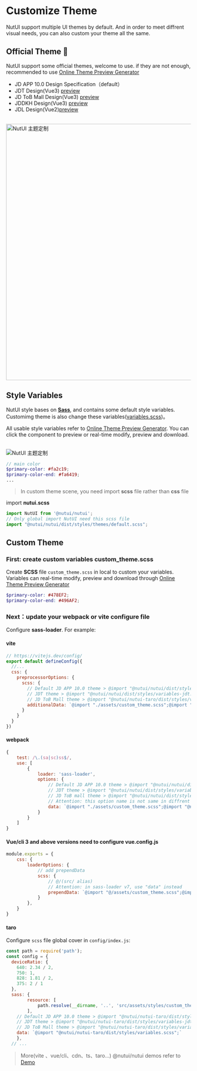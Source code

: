 # Customize Theme

NutUI support multiple UI themes by default. And in order to meet diffrent visual needs, you can also custom your theme all the same.

## Official Theme 🌈

NutUI support some official themes, welcome to use. if they are not enough, recommended to use <a target="_blank" href="https://nutui.jd.com/theme/#/base" >Online Theme Preview Generator</a>

* JD APP 10.0 Design Specification（default）
* JDT Design(Vue3) <a target="_blank" href="https://nutui.jd.com/jdt/#/zh-CN/component/button" >preview</a>
* JD ToB Mall Design(Vue3) <a target="_blank" href="https://nutui.jd.com/?jdb#/zh-CN/component/button" >preview</a>
* JDDKH Design(Vue3) <a target="_blank" href="https://nutui.jd.com/?jddkh#/zh-CN/component/button" >preview</a>
* JDL Design(Vue2)<a target="_blank" href="https://nutui.jd.com/jdl/" >preview</a>

<br/>

<img src="https://img12.360buyimg.com/imagetools/jfs/t1/157759/16/13989/142151/6052efc7Ef8f4bff4/f3dd6422949ba4b7.jpg" width="700" alt="NutUI 主题定制">

## Style Variables

NutUI style bases on **[Sass](https://sass-lang.com/)**, and contains some default style variables. Customimg theme is also change these variables([variables.scss](https://github.com/jdf2e/nutui/blob/next/src/packages/styles/variables.scss))。

All usable style variables refer to <a target="_blank" href="https://nutui.jd.com/theme/#/base" >Online Theme Preview Generator</a>. You can click the component to preview or real-time modify, preview and download.

<br/>

<img src="https://img14.360buyimg.com/imagetools/s1000x1000_jfs/t1/133323/6/25182/230015/62343b76E4fffb961/248a75ece7922294.png"  alt="NutUI 主题定制">



```scss
// main color
$primary-color: #fa2c19;
$primary-color-end: #fa6419;
...
```

> In custom theme scene, you need import **scss** file rather than **css** file

import **nutui.scss**

```javascript
import NutUI from '@nutui/nutui';
// Only global import NutUI need this scss file
import "@nutui/nutui/dist/styles/themes/default.scss";
```

## Custom Theme

### First: create custom variables custom_theme.scss 

Create **SCSS** file `custom_theme.scss` in local to custom your variables. Variables can real-time modify, preview and download through <a target="_blank" href="https://nutui.jd.com/theme/#/base">Online Theme Preview Generator</a>

``` scss
$primary-color: #478EF2;
$primary-color-end: #496AF2;
```

### Next：update your webpack or vite configure file

Configure **sass-loader**. For example:

#### vite

``` javascript
// https://vitejs.dev/config/
export default defineConfig({
  //...
  css: {
    preprocessorOptions: {
      scss: {
        // Default JD APP 10.0 theme > @import "@nutui/nutui/dist/styles/variables.scss";
        // JDT theme > @import "@nutui/nutui/dist/styles/variables-jdt.scss";
        // JD ToB Mall theme > @import "@nutui/nutui-taro/dist/styles/variables-jdb.scss";
        additionalData: `@import "./assets/custom_theme.scss";@import "@nutui/nutui/dist/styles/variables.scss";`
      }
    }
  }
})
```

#### webpack

``` javascript
{
    test: /\.(sa|sc)ss$/,
    use: [
        {
            loader: 'sass-loader',
            options: {
                // Default JD APP 10.0 theme > @import "@nutui/nutui/dist/styles/variables.scss";
                // JDT theme > @import "@nutui/nutui/dist/styles/variables-jdt.scss";
                // JD ToB mall theme > @import "@nutui/nutui/dist/styles/variables-jdb.scss";
                // Attention: this option name is not same in diffrent sass-loader versions, refer to sass-loader version documents
                data: `@import "./assets/custom_theme.scss";@import "@nutui/nutui/dist/styles/variables.scss";`,
            }
        }
    ]
}
```

#### Vue/cli 3 and above versions need to configure **vue.config.js**

``` javascript
module.exports = {
    css: {
        loaderOptions: {
            // add prependData
            scss: {
                // @/(src/ alias)
                // Attention: in sass-loader v7, use "data" instead
                prependData: `@import "@/assets/custom_theme.scss";@import "@nutui/nutui/dist/styles/variables.scss";`,
            }
        },
    }
}
```

#### taro

Configure `scss` file global cover in `config/index.js`:

```javascript
const path = require('path');
const config = {
  deviceRatio: {
    640: 2.34 / 2,
    750: 1,
    828: 1.81 / 2,
    375: 2 / 1
  },
  sass: {
		resource: [
			path.resolve(__dirname, '..', 'src/assets/styles/custom_theme.scss')
		],
    // Default JD APP 10.0 theme > @import "@nutui/nutui-taro/dist/styles/variables.scss";
    // JDT theme > @import "@nutui/nutui-taro/dist/styles/variables-jdt.scss";
    // JD ToB Mall theme > @import "@nutui/nutui-taro/dist/styles/variables-jdb.scss";
    data: `@import "@nutui/nutui-taro/dist/styles/variables.scss";`
	},
  // ...
```

> More(vite 、vue/cli、cdn、ts、taro...) @nutui/nutui demos refer to [Demo](https://github.com/jdf2e/nutui-demo)
